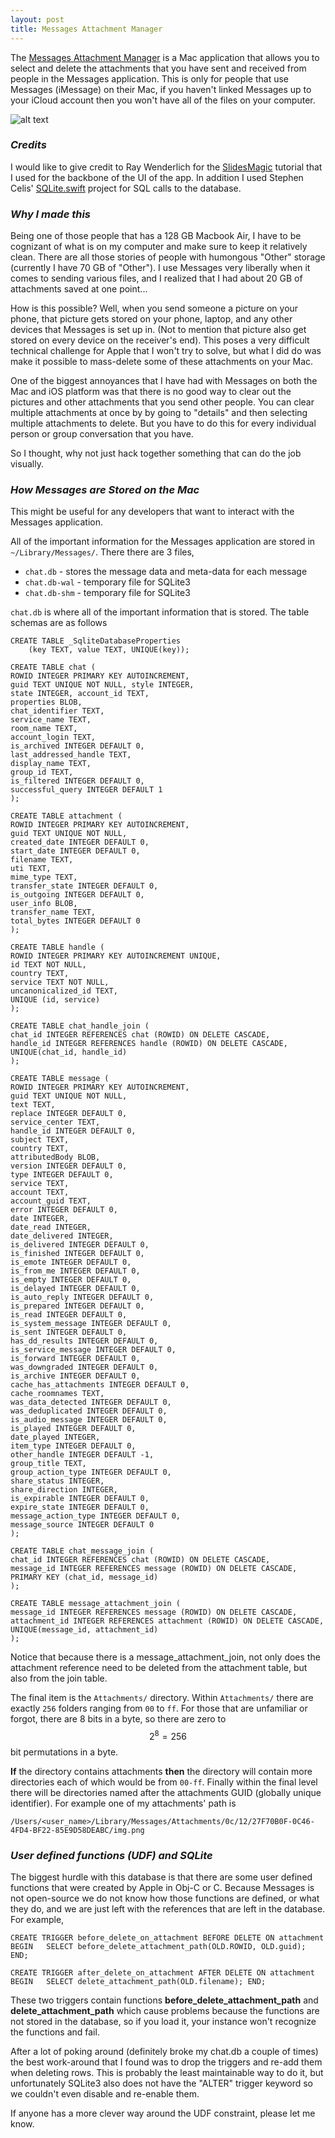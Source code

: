 ```yaml
---
layout: post
title: Messages Attachment Manager 
---
```

The [Messages Attachment Manager](https://github.com/connormurray7/message-attachment-manager) is a Mac application that allows you to select and delete the attachments that you have sent and received from people in the Messages application. This is only for people that use Messages (iMessage) on their Mac, if you haven't linked Messages up to your iCloud account then you won't have all of the files on your computer.

![alt text](/images/Message-Attachment-Manager.png "Title")

### _Credits_


I would like to give credit to Ray Wenderlich for the [SlidesMagic](https://www.raywenderlich.com/120494/collection-views-os-x-tutorial) tutorial that I used for the backbone of the UI of the app. In addition I used Stephen Celis' [SQLite.swift](https://github.com/stephencelis/SQLite.swift) project for SQL calls to the database. 

### _Why I made this_
Being one of those people that has a 128 GB Macbook Air, I have to be cognizant of what is on my computer and make sure to keep it relatively clean. There are all those stories of people with humongous "Other" storage (currently I have 70 GB of "Other"). I use Messages very liberally when it comes to sending various files, and I realized that I had about 20 GB of attachments saved at one point...

How is this possible? Well, when you send someone a picture on your phone, that picture gets stored on your phone, laptop, and any other devices that Messages is set up in. (Not to mention that picture also get stored on every device on the receiver's end). This poses a very difficult technical challenge for Apple that I won't try to solve, but what I did do was make it possible to mass-delete some of these attachments on your Mac.

One of the biggest annoyances that I have had with Messages on both the Mac and iOS platform was that there is no good way to clear out the pictures and other attachments that you send other people. You can clear multiple attachments at once by by going to "details" and then selecting multiple attachments to delete. But you have to do this for every individual person or group conversation that you have. 

So I thought, why not just hack together something that can do the job visually. 


### _How Messages are Stored on the Mac_

This might be useful for any developers that want to interact with the Messages application. 

All of the important information for the Messages application are stored in `~/Library/Messages/`. There there are 3 files,
    
- `chat.db` - stores the message data and meta-data for each message
- `chat.db-wal` - temporary file for SQLite3
- `chat.db-shm` - temporary file for SQLite3

`chat.db` is where all of the important information that is stored. The table schemas are as follows

	CREATE TABLE _SqliteDatabaseProperties 
		(key TEXT, value TEXT, UNIQUE(key));
	
	CREATE TABLE chat (
	ROWID INTEGER PRIMARY KEY AUTOINCREMENT, 
	guid TEXT UNIQUE NOT NULL, style INTEGER, 
	state INTEGER, account_id TEXT, 
	properties BLOB, 
	chat_identifier TEXT, 
	service_name TEXT, 
	room_name TEXT, 
	account_login TEXT, 
	is_archived INTEGER DEFAULT 0, 
	last_addressed_handle TEXT, 
	display_name TEXT, 
	group_id TEXT, 
	is_filtered INTEGER DEFAULT 0, 
	successful_query INTEGER DEFAULT 1
	);

	CREATE TABLE attachment (
	ROWID INTEGER PRIMARY KEY AUTOINCREMENT, 
	guid TEXT UNIQUE NOT NULL, 
	created_date INTEGER DEFAULT 0, 
	start_date INTEGER DEFAULT 0, 
	filename TEXT, 
	uti TEXT, 
	mime_type TEXT, 
	transfer_state INTEGER DEFAULT 0, 
	is_outgoing INTEGER DEFAULT 0, 
	user_info BLOB, 
	transfer_name TEXT, 
	total_bytes INTEGER DEFAULT 0
	);
	
	CREATE TABLE handle ( 
	ROWID INTEGER PRIMARY KEY AUTOINCREMENT UNIQUE, 
	id TEXT NOT NULL, 
	country TEXT, 
	service TEXT NOT NULL, 
	uncanonicalized_id TEXT, 
	UNIQUE (id, service) 
	);

	CREATE TABLE chat_handle_join ( 
	chat_id INTEGER REFERENCES chat (ROWID) ON DELETE CASCADE, 
	handle_id INTEGER REFERENCES handle (ROWID) ON DELETE CASCADE, 
	UNIQUE(chat_id, handle_id)
	);

	CREATE TABLE message (
	ROWID INTEGER PRIMARY KEY AUTOINCREMENT, 
	guid TEXT UNIQUE NOT NULL, 
	text TEXT, 
	replace INTEGER DEFAULT 0, 
	service_center TEXT, 
	handle_id INTEGER DEFAULT 0, 
	subject TEXT, 
	country TEXT, 
	attributedBody BLOB, 
	version INTEGER DEFAULT 0, 
	type INTEGER DEFAULT 0, 
	service TEXT, 
	account TEXT, 
	account_guid TEXT, 
	error INTEGER DEFAULT 0, 
	date INTEGER, 
	date_read INTEGER, 
	date_delivered INTEGER, 
	is_delivered INTEGER DEFAULT 0, 
	is_finished INTEGER DEFAULT 0, 
	is_emote INTEGER DEFAULT 0, 
	is_from_me INTEGER DEFAULT 0, 
	is_empty INTEGER DEFAULT 0, 
	is_delayed INTEGER DEFAULT 0, 
	is_auto_reply INTEGER DEFAULT 0, 
	is_prepared INTEGER DEFAULT 0, 
	is_read INTEGER DEFAULT 0, 
	is_system_message INTEGER DEFAULT 0, 
	is_sent INTEGER DEFAULT 0, 
	has_dd_results INTEGER DEFAULT 0, 
	is_service_message INTEGER DEFAULT 0, 
	is_forward INTEGER DEFAULT 0, 
	was_downgraded INTEGER DEFAULT 0, 
	is_archive INTEGER DEFAULT 0, 
	cache_has_attachments INTEGER DEFAULT 0, 
	cache_roomnames TEXT, 
	was_data_detected INTEGER DEFAULT 0, 
	was_deduplicated INTEGER DEFAULT 0, 
	is_audio_message INTEGER DEFAULT 0, 
	is_played INTEGER DEFAULT 0, 
	date_played INTEGER, 
	item_type INTEGER DEFAULT 0, 
	other_handle INTEGER DEFAULT -1, 
	group_title TEXT, 
	group_action_type INTEGER DEFAULT 0, 
	share_status INTEGER, 
	share_direction INTEGER, 
	is_expirable INTEGER DEFAULT 0, 
	expire_state INTEGER DEFAULT 0, 
	message_action_type INTEGER DEFAULT 0, 
	message_source INTEGER DEFAULT 0
	);

	CREATE TABLE chat_message_join ( 
	chat_id INTEGER REFERENCES chat (ROWID) ON DELETE CASCADE, 
	message_id INTEGER REFERENCES message (ROWID) ON DELETE CASCADE, 
	PRIMARY KEY (chat_id, message_id)
	);

	CREATE TABLE message_attachment_join ( 
	message_id INTEGER REFERENCES message (ROWID) ON DELETE CASCADE, 
	attachment_id INTEGER REFERENCES attachment (ROWID) ON DELETE CASCADE, 
	UNIQUE(message_id, attachment_id)
	);
	
 Notice that because there is a message_attachment_join, not only does the attachment reference need to be deleted from the attachment table, but also from the join table. 
 
 The final item is the `Attachments/` directory. Within `Attachments/` there are exactly `256` folders ranging from `00` to `ff`. For those that are unfamiliar or forgot, there are 8 bits in a byte, so there are zero to $$2^8 = 256$$ bit permutations in a byte. 
 
 **If** the directory contains attachments **then** the directory will contain more directories each of which would be from `00-ff`. Finally within the final level there will be  directories named after the attachments GUID (globally unique identifier). For example one of my attachments' path is
 
 
	/Users/<user_name>/Library/Messages/Attachments/0c/12/27F70B0F-0C46-4FD4-BF22-85E9D58DEABC/img.png
 	


### _User defined functions (UDF) and SQLite_

The biggest hurdle with this database is that there are some user defined functions that were created by Apple in Obj-C or C. Because Messages is not open-source we do not know how those functions are defined, or what they do, and we are just left with the references that are left in the database. For example,

	CREATE TRIGGER before_delete_on_attachment BEFORE DELETE ON attachment BEGIN   SELECT before_delete_attachment_path(OLD.ROWID, OLD.guid); END;

	CREATE TRIGGER after_delete_on_attachment AFTER DELETE ON attachment BEGIN   SELECT delete_attachment_path(OLD.filename); END;	

These two triggers contain functions **before_delete_attachment_path** and **delete_attachment_path** which cause problems because the functions are not stored in the database, so if you load it, your instance won't recognize the functions and fail.

After a lot of poking around (definitely broke my chat.db a couple of times) the best work-around that I found was to drop the triggers and re-add them when deleting rows. This is probably the least maintainable way to do it, but unfortunately SQLite3 also does not have the "ALTER" trigger keyword so we couldn't even disable and re-enable them.

If anyone has a more clever way around the UDF constraint, please let me know.

